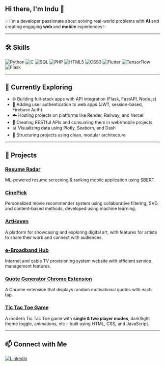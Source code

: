 ## Hi there, I'm Indu 👋

💡 I'm a developer passionate about solving real-world problems with **AI** and creating engaging **web** and **mobile** experiences✨

---

## 🛠 Skills

![Python](https://img.shields.io/badge/Python-3776AB?style=for-the-badge&logo=python&logoColor=white)
![C](https://img.shields.io/badge/C-00599C?style=for-the-badge&logo=c&logoColor=white)
![SQL](https://img.shields.io/badge/SQL-336791?style=for-the-badge&logo=postgresql&logoColor=white)
![PHP](https://img.shields.io/badge/PHP-777BB4?style=for-the-badge&logo=php&logoColor=white)
![HTML5](https://img.shields.io/badge/HTML5-E34F26?style=for-the-badge&logo=html5&logoColor=white)
![CSS3](https://img.shields.io/badge/CSS3-1572B6?style=for-the-badge&logo=css3&logoColor=white)
![Flutter](https://img.shields.io/badge/Flutter-02569B?style=for-the-badge&logo=flutter&logoColor=white)
![TensorFlow](https://img.shields.io/badge/TensorFlow-FF6F00?style=for-the-badge&logo=tensorflow&logoColor=white)
![Flask](https://img.shields.io/badge/Flask-000000?style=for-the-badge&logo=flask&logoColor=white)

---

## 🔎 Currently Exploring

- 🌐 Building full-stack apps with API integration (Flask, FastAPI, Node.js)
- 🔐 Adding user authentication to web apps (JWT, session-based, Firebase Auth)
- ☁️ Hosting projects on platforms like Render, Railway, and Vercel
- 🧱 Creating RESTful APIs and consuming them in web/mobile projects
- 📊 Visualizing data using Plotly, Seaborn, and Dash
- 📂 Structuring projects using clean, modular architecture

---

## 🚀 Projects

### [Resume Radar](https://github.com/indu613/ResumeRadar)
ML-powered resume screening & ranking mobile application using SBERT.

### [CinePick](https://github.com/indu613/Code-Crafted--Movie-recommendation-system)
Personalized movie recommender system using collaborative filtering, SVD, and content-based methods, developed using machine learning.

### [ArtHaven](https://github.com/indu613/Art-Gallery-Management-System)
A platform for showcasing and exploring digital art, with features for artists to share their work and connect with audiences.

### [e-Broadband Hub](https://github.com/indu613/E-Broadband-Hub)
Internet and cable TV provisioning system website with efficient service management features.

### [Quote Generator Chrome Extension](https://github.com/indu613/Quote-Generator)
A Chrome extension that displays random motivational quotes with each tap.


### [Tic Tac Toe Game](https://github.com/indu613/TicTacToe)
A modern Tic Tac Toe game with **single & two player modes**, dark/light theme toggle, animations, etc – built using HTML, CSS, and JavaScript.

---

## 📫 Connect with Me
[![LinkedIn](https://img.shields.io/badge/LinkedIn-0A66C2?style=for-the-badge&logo=linkedin&logoColor=white)](https://www.linkedin.com/in/indu--m/)
